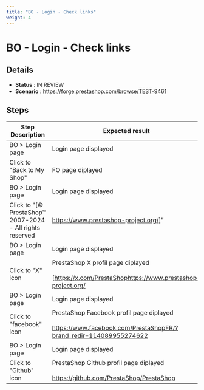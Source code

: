 ```yaml
---
title: "BO - Login - Check links"
weight: 4
---
```


# BO - Login - Check links
## Details
* **Status** : IN REVIEW
* **Scenario** : https://forge.prestashop.com/browse/TEST-9461

## Steps
| Step Description | Expected result |
| ----- | ----- |
| BO > Login page | Login page displayed |
| Click to "Back to My Shop" | FO page diplayed |
| BO > Login page | Login page displayed |
| Click to "[© PrestaShop™ 2007-2024 - All rights reserved|https://www.prestashop-project.org/]" | PrestaShop website page diplayed<br><br>https://www.prestashop-project.org/ |
| BO > Login page | Login page displayed |
| Click to "X" icon | PrestaShop X profil page diplayed<br><br>[https://x.com/PrestaShophttps://www.prestashop-project.org/|https://www.prestashop-project.org/] |
| BO > Login page | Login page displayed |
| Click to "facebook" icon | PrestaShop Facebook profil page diplayed<br><br>https://www.facebook.com/PrestaShopFR/?brand_redir=114089955274622 |
| BO > Login page | Login page displayed |
| Click to "Github" icon | PrestaShop Github profil page diplayed<br><br>https://github.com/PrestaShop/PrestaShop |
